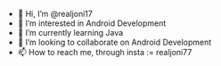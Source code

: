 - 👋 Hi, I’m @realjoni17
- 👀 I’m interested in Android Development
- 🌱 I’m currently learning Java
- 💞️ I’m looking to collaborate on Android Development
- 📫 How to reach me, through insta := realjoni77

<!---
realjoni17/realjoni17 is a ✨ special ✨ repository because its `README.md` (this file) appears on your GitHub profile.
You can click the Preview link to take a look at your changes.
--->
